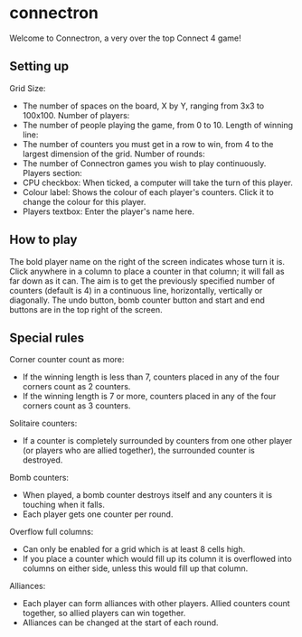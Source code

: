 # connectron

Welcome to Connectron, a very over the top Connect 4 game!

## Setting up

Grid Size:

-   The number of spaces on the board, X by Y, ranging from 3x3 to 100x100.
    Number of players:
-   The number of people playing the game, from 0 to 10.
    Length of winning line:
-   The number of counters you must get in a row to win, from 4 to the largest dimension of the grid.
    Number of rounds:
-   The number of Connectron games you wish to play continuously.
    Players section:
-   CPU checkbox: When ticked, a computer will take the turn of this player.
-   Colour label: Shows the colour of each player's counters. Click it to change the colour for this player.
-   Players textbox: Enter the player's name here.

## How to play

The bold player name on the right of the screen indicates whose turn it is.
Click anywhere in a column to place a counter in that column; it will fall as far down as it can. The aim is to get the previously specified number of counters (default is 4) in a continuous line, horizontally, vertically or diagonally.
The undo button, bomb counter button and start and end buttons are in the top right of the screen.

## Special rules

Corner counter count as more:

-   If the winning length is less than 7, counters placed in any of the four corners count as 2 counters.
-   If the winning length is 7 or more, counters placed in any of the four corners count as 3 counters.

Solitaire counters:

-   If a counter is completely surrounded by counters from one other player (or players who are allied together), the surrounded counter is destroyed.

Bomb counters:

-   When played, a bomb counter destroys itself and any counters it is touching when it falls.
-   Each player gets one counter per round.

Overflow full columns:

-   Can only be enabled for a grid which is at least 8 cells high.
-   If you place a counter which would fill up its column it is overflowed into columns on either side, unless this would fill up that column.

Alliances:

-   Each player can form alliances with other players. Allied counters count together, so allied players can win together.
-   Alliances can be changed at the start of each round.
